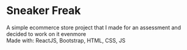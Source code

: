 # Sneaker Freak

A simple ecommerce store project that I made for an assessment and decided to work on it evenmore <br />
Made with: ReactJS, Bootstrap, HTML, CSS, JS

